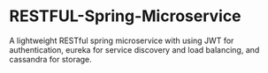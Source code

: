 # RESTFUL-Spring-Microservice
A lightweight RESTful spring microservice with using JWT for authentication, eureka for service discovery and load balancing, and cassandra for storage.
